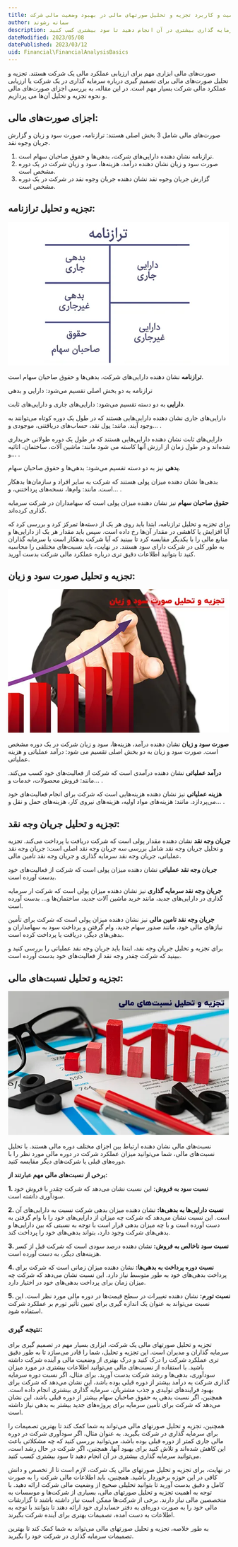 ```yaml
---
title: اهمیت و کاربرد تجزیه و تحلیل صورتهای مالی در بهبود وضعیت مالی شرکت
author: سمانه رشوند  
description: تجزیه و تحلیل صورتهای مالی می‌تواند به شما کمک کند تا بهترین تصمیمات را برای سرمایه گذاری در شرکت بگیرید. به عنوان مثال، اگر سودآوری شرکت در دوره مالی جاری کمتر از دوره قبلی بوده باشد، می‌توانید بررسی کنید که چه مشکلاتی باعث این کاهش شده‌اند و تلاش کنید برای بهبود آنها. همچنین، اگر شرکت در حال رشد است، می‌توانید سرمایه گذاری بیشتری در آن انجام دهید تا سود بیشتری کسب کنید.
dateModified: 2023/05/08
datePublished: 2023/03/12
uid: Financial\FinancialAnalysisBasics
---
```


صورت‌های مالی ابزاری مهم برای ارزیابی عملکرد مالی یک شرکت هستند. تجزیه و تحلیل صورت‌های مالی برای تصمیم گیری درباره سرمایه گذاری در یک شرکت یا ارزیابی عملکرد مالی شرکت بسیار مهم است. در این مقاله، به بررسی اجزای صورت‌های مالی و نحوه تجزیه و تحلیل آن‌ها می پردازیم.

## اجزای صورت‌های مالی:
صورت‌های مالی شامل 3 بخش اصلی هستند: ترازنامه، صورت سود و زیان و گزارش جریان وجوه نقد. 

1. ترازنامه نشان دهنده دارایی‌های شرکت، بدهی‌ها و حقوق صاحبان سهام است. 
2. صورت سود و زیان نشان دهنده درآمد، هزینه‌ها، سود و زیان شرکت در یک دوره مشخص است. 
3. گزارش جریان وجوه نقد نشان دهنده جریان وجوه نقد در شرکت در یک دوره مشخص است.

## تجزیه و تحلیل ترازنامه:

![ترازنامه](./Images/BalanceSheetAccount.webp)

**ترازنامه** نشان دهنده دارایی‌های شرکت، بدهی‌ها و حقوق صاحبان سهام است. 

ترازنامه به دو بخش اصلی تقسیم می‌شود: دارایی‌ و بدهی

**دارایی‌** به دو دسته تقسیم می‌شود: دارایی‌های جاری و دارایی‌های ثابت. 

دارایی‌های جاری نشان دهنده دارایی‌هایی هستند که در طول یک دوره کوتاه می‌توانند به وجود آیند. مانند: پول نقد، حساب‌های دریافتنی، موجودی و... . 

دارایی‌های ثابت نشان دهنده دارایی‌هایی هستند که در طول یک دوره طولانی خریداری شده‌اند و در طول زمان از ارزش آنها کاسته می شود مانند: ماشین آلات، ساختمان، اثاثیه و... .

**بدهی** نیز به دو دسته تقسیم می‌شود: بدهی‌ها و حقوق صاحبان سهام.

بدهی‌ها نشان دهنده میزان پولی هستند که شرکت به سایر افراد و سازمان‌ها بدهکار است. مانند: وام‌ها، نسخه‌های پرداختنی، و... .

**حقوق صاحبان سهام** نیز نشان دهنده میزان پولی است که سهامداران در شرکت سرمایه گذاری کرده‌اند.

برای تجزیه و تحلیل ترازنامه، ابتدا باید روی هر یک از دسته‌ها تمرکز کرد و بررسی کرد که آیا افزایش یا کاهشی در مقدار آن‌ها رخ داده است. سپس باید مقدار هر یک از دارایی‌ها و منابع مالی را با یکدیگر مقایسه کرد تا ببینید که آیا شرکت بدهکار است یا سرمایه گذاران به طور کلی در شرکت دارای سود هستند. در نهایت، باید نسبت‌های مختلفی را محاسبه کنید تا بتوانید اطلاعات دقیق تری درباره عملکرد مالی شرکت بدست آورید. 

## تجزیه و تحلیل صورت سود و زیان:

![تجزیه و تحلیل صورت سود و زیان](./Images/ProfitAndLossAnalysis.webp)

**صورت سود و زیان** نشان دهنده درآمد، هزینه‌ها، سود و زیان شرکت در یک دوره مشخص است. صورت سود و زیان به دو بخش اصلی تقسیم می شود: درآمد عملیاتی و هزینه عملیاتی. 

**درآمد عملیاتی** نشان دهنده درآمدی است که شرکت از فعالیت‌های خود کسب می‌کند. مانند: فروش محصولات، خدمات و... . 

**هزینه عملیاتی** نیز نشان دهنده هزینه‌هایی است که شرکت برای انجام فعالیت‌های خود می‌پردازد. مانند: هزینه‌های مواد اولیه، هزینه‌های نیروی کار، هزینه‌های حمل و نقل و... .

## تجزیه و تحلیل جریان وجه نقد:
**جریان وجه نقد** نشان دهنده مقدار پولی است که شرکت دریافت یا پرداخت می‌کند. تجزیه و تحلیل جریان وجه نقد شامل بررسی سه جریان وجه نقد اصلی است: جریان وجه نقد عملیاتی، جریان وجه نقد سرمایه گذاری و جریان وجه نقد تامین مالی. 

**جریان وجه نقد عملیاتی** نشان دهنده میزان پولی است که شرکت از فعالیت‌های خود بدست آورده است.

**جریان وجه نقد سرمایه گذاری** نیز نشان دهنده میزان پولی است که شرکت ار سرمایه گذاری در دارایی‌های جدید، مانند خرید ماشین آلات جدید، ساختمان‌ها و... بدست آورده است. 

**جریان وجه نقد تامین مالی** نیز نشان دهنده میزان پولی است که شرکت برای تأمین نیازهای مالی خود، مانند صدور سهام جدید، وام گرفتن و پرداخت سود به سهامداران و بدهی‌های دیگر، دریافت یا پرداخت کرده است.

برای تجزیه و تحلیل جریان وجه نقد، ابتدا باید جریان وجه نقد عملیاتی را بررسی کنید و ببینید که شرکت چقدر وجه نقد از فعالیت‌های خود بدست آورده است. 

## تجزیه و تحلیل نسبت‌های مالی:

![تجزیه و تحلیل نسبت‌های مالی](./Images/AnalysisOfFinancialRatios.webp)

نسبت‌های مالی نشان دهنده ارتباط بین اجزای مختلف دوره مالی هستند. با تحلیل نسبت‌های مالی، شما می‌توانید میزان عملکرد شرکت در دوره مالی مورد نظر را با دوره‌های قبلی یا شرکت‌های دیگر مقایسه کنید. 

**برخی از نسبت‌های مالی مهم عبارتند از:**

**1.	نسبت سود به فروش:** این نسبت نشان می‌دهد که شرکت چقدر با فروش خود سودآوری داشته است.

**2.	نسبت دارایی‌ها به بدهی‌ها:** نشان دهنده میزان بدهی شرکت نسبت به دارایی‌های آن است. این نسبت نشان می‌دهد که شرکت چه میزان از دارایی‌های خود را با وام گرفتن به دست آورده است و با چه میزان بدهی قرار است با توجه به نسبتی که بین دارایی‌ها و بدهی‌های شرکت وجود دارد، بتواند بدهی‌های خود را پرداخت کند.

**3.	نسبت سود ناخالص به فروش:** نشان دهنده درصد سودی است که شرکت قبل از کسر هزینه‌های دیگر، به دست آورده است.

**4.	نسبت دوره پرداخت به بدهی‌ها:** نشان دهنده میزان زمانی است که شرکت برای پرداخت بدهی‌های خود به طور متوسط نیاز دارد. این نسبت نشان می‌دهد که شرکت چه میزان زمان برای پرداخت بدهی‌های خود در اختیار دارد.

**5.	نسبت تورم:** نشان دهنده تغییرات در سطح قیمت‌ها در دوره مالی مورد نظر است. این نسبت می‌تواند به عنوان یک اندازه گیری برای تعیین تأثیر تورم بر عملکرد شرکت استفاده شود.


### نتیجه گیری:
تجزیه و تحلیل صورتهای مالی یک شرکت، ابزاری بسیار مهم در تصمیم گیری برای سرمایه گذاران و مدیران است. این تجزیه و تحلیل، شما را قادر می‌سازد تا به طور دقیق تری عملکرد شرکت را درک کنید و درک بهتری از وضعیت مالی و آینده شرکت داشته باشید. با استفاده از نسبت‌های مالی می‌توانید اطلاعات بیشتری در مورد میزان سودآوری، بدهی‌ها و رشد شرکت بدست آورید. برای مثال، اگر نسبت دوره سرمایه گذاری شرکت به درآمد بیشتر از دوره قبلی بوده باشد، این نشان می‌دهد که شرکت برای بهبود فرایندهای تولیدی و جذب مشتریان، سرمایه گذاری بیشتری انجام داده است. همچنین، اگر نسبت بدهی به حقوق صاحبان سهام بیشتر از دوره قبلی باشد، این نشان می‌دهد که شرکت برای تأمین سرمایه برای پروژه‌های جدید بیشتر به بدهی نیاز داشته است.

همچنین، تجزیه و تحلیل صورتهای مالی می‌تواند به شما کمک کند تا بهترین تصمیمات را برای سرمایه گذاری در شرکت بگیرید. به عنوان مثال، اگر سودآوری شرکت در دوره مالی جاری کمتر از دوره قبلی بوده باشد، می‌توانید بررسی کنید که چه مشکلاتی باعث این کاهش شده‌اند و تلاش کنید برای بهبود آنها. همچنین، اگر شرکت در حال رشد است، می‌توانید سرمایه گذاری بیشتری در آن انجام دهید تا سود بیشتری کسب کنید.

در نهایت، برای تجزیه و تحلیل صورتهای مالی یک شرکت، لازم است تا از تخصص و دانش کافی در این حوزه برخوردار باشید. همچنین، باید اطلاعات مالی شرکت را به صورت کامل و دقیق بدست آورید تا بتوانید تحلیلی صحیح از وضعیت مالی شرکت ارائه دهید. با توجه به اهمیت تجزیه و تحلیل صورتهای مالی، بسیاری از شرکت‌ها و موسسات به متخصصین مالی نیاز دارند. برخی از شرکت‌ها ممکن است نیاز داشته باشند تا گزارشات مالی خود را به صورت دوره‌ای به دفتر حسابداری خود ارائه دهند تا بتوانند با توجه به اطلاعات به دست آمده، تصمیمات بهتری برای آینده شرکت بگیرند.

به طور خلاصه، تجزیه و تحلیل صورتهای مالی می‌تواند به شما کمک کند تا بهترین تصمیمات سرمایه گذاری در شرکت خود را بگیرید. 
